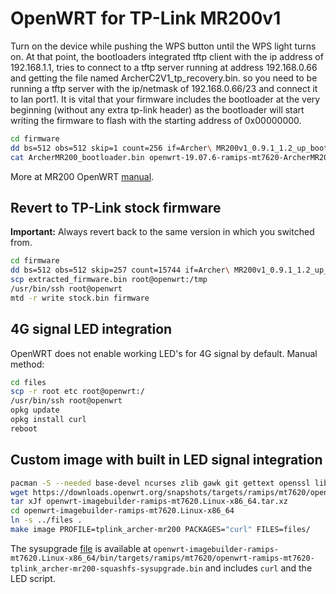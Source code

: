 # OpenWRT for TP-Link MR200v1

Turn on the device while pushing the WPS button until the WPS light turns
on. At that point, the bootloaders integrated tftp client with the ip
address of 192.168.1.1, tries to connect to a tftp server running at
address 192.168.0.66 and getting the file named ArcherC2V1_tp_recovery.bin.
so you need to be running a tftp server with the ip/netmask of
192.168.0.66/23 and connect it to lan port1. It is vital that your firmware
includes the bootloader at the very beginning (without any extra tp-link
header) as the bootloader will start writing the firmware to flash with the
starting address of 0x00000000.

```bash
cd firmware
dd bs=512 obs=512 skip=1 count=256 if=Archer\ MR200v1_0.9.1_1.2_up_boot_v004a.0\ Build\ 180502\ Rel.53881n.bin of=ArcherMR200_bootloader.bin
cat ArcherMR200_bootloader.bin openwrt-19.07.6-ramips-mt7620-ArcherMR200-squashfs-sysupgrade.bin > ArcherC2V1_tp_recovery.bin
```

More at MR200 OpenWRT
[manual](https://openwrt.org/toh/tp-link/archer-mr200).

## Revert to TP-Link stock firmware

**Important:** Always revert back to the same version in which you switched
from.

```bash
cd firmware
dd bs=512 obs=512 skip=257 count=15744 if=Archer\ MR200v1_0.9.1_1.2_up_boot_v004a.0\ Build\ 180502\ Rel.53881n.bin of=extracted_firmware.bin
scp extracted_firmware.bin root@openwrt:/tmp
/usr/bin/ssh root@openwrt
mtd -r write stock.bin firmware
```

## 4G signal LED integration

OpenWRT does not enable working LED's for 4G signal by default. Manual
method:

```bash
cd files
scp -r root etc root@openwrt:/
/usr/bin/ssh root@openwrt
opkg update
opkg install curl
reboot
```

## Custom image with built in LED signal integration

```bash
pacman -S --needed base-devel ncurses zlib gawk git gettext openssl libxslt wget unzip python
wget https://downloads.openwrt.org/snapshots/targets/ramips/mt7620/openwrt-imagebuilder-ramips-mt7620.Linux-x86_64.tar.xz
tar xJf openwrt-imagebuilder-ramips-mt7620.Linux-x86_64.tar.xz
cd openwrt-imagebuilder-ramips-mt7620.Linux-x86_64
ln -s ../files .
make image PROFILE=tplink_archer-mr200 PACKAGES="curl" FILES=files/
```

The sysupgrade
[file](./openwrt-imagebuilder-ramips-mt7620.Linux-x86_64/bin/targets/ramips/mt7620/openwrt-ramips-mt7620-tplink_archer-mr200-squashfs-sysupgrade.bin)
is available at
`openwrt-imagebuilder-ramips-mt7620.Linux-x86_64/bin/targets/ramips/mt7620/openwrt-ramips-mt7620-tplink_archer-mr200-squashfs-sysupgrade.bin`
and includes `curl` and the LED script.
